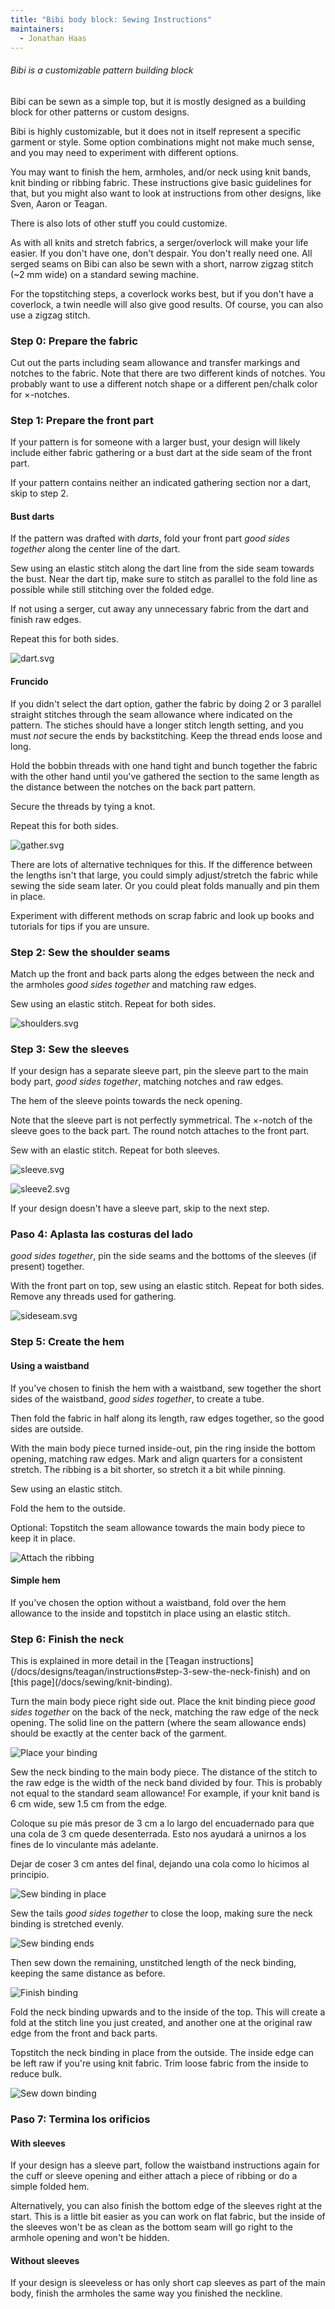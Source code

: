 ```yaml
---
title: "Bibi body block: Sewing Instructions"
maintainers:
  - Jonathan Haas
---
```


<Note>

###### Bibi is a customizable pattern building block

Bibi can be sewn as a simple top, but it is mostly designed as a building block for other patterns or custom designs.

Bibi is highly customizable, but it does not in itself represent a specific garment or style.
Some option combinations might not make much sense, and you may need to experiment with different options.

You may want to finish the hem, armholes, and/or neck using knit bands, knit binding or ribbing fabric.
These instructions give basic guidelines for that,
but you might also want to look at instructions from other designs, like Sven, Aaron or Teagan.

There is also lots of other stuff you could customize.

</Note>

<Note>

As with all knits and stretch fabrics, a serger/overlock will make your life easier.
If you don't have one, don't despair. You don't really need one.
All serged seams on Bibi can also be sewn with a short, narrow zigzag stitch (~2 mm wide) on a standard sewing machine.

For the topstitching steps, a coverlock works best, but if you don't have a coverlock, a twin needle will also give good results.
Of course, you can also use a zigzag stitch.

</Note>

### Step 0: Prepare the fabric

Cut out the parts including seam allowance and transfer markings and notches to the fabric.
Note that there are two different kinds of notches. You probably want to use a different notch shape or a different pen/chalk color for ×-notches.

### Step 1: Prepare the front part

If your pattern is for someone with a larger bust, your design will likely include
either fabric gathering or a bust dart at the side seam of the front part.

If your pattern contains neither an indicated gathering section nor a dart, skip to step 2.

#### Bust darts

If the pattern was drafted with _darts_, fold your front part _good sides together_ along the center line of the dart.

Sew using an elastic stitch along the dart line from the side seam towards the bust.
Near the dart tip, make sure to stitch as parallel to the fold line as possible while still stitching over the folded edge.

If not using a serger, cut away any unnecessary fabric from the dart and finish raw edges.

Repeat this for both sides.

![dart.svg](dart.svg)

#### Fruncido

If you didn't select the dart option, gather the fabric by doing 2 or 3 parallel straight stitches through the seam allowance where indicated on the pattern.
The stiches should have a longer stitch length setting, and you must _not_ secure the ends by backstitching.
Keep the thread ends loose and long.

Hold the bobbin threads with one hand tight and bunch together the fabric with the other hand until
you've gathered the section to the same length as the distance between the notches on the back part pattern.

Secure the threads by tying a knot.

Repeat this for both sides.

![gather.svg](gather.svg)

<Note>

There are lots of alternative techniques for this. If the difference between the lengths isn't that large,
you could simply adjust/stretch the fabric while sewing the side seam later. Or you could pleat folds manually and pin them in place.

Experiment with different methods on scrap fabric and look up books and tutorials for tips if you are unsure.

</Note>

### Step 2: Sew the shoulder seams

Match up the front and back parts along the edges between the neck and the armholes _good sides together_ and matching raw edges.

Sew using an elastic stitch. Repeat for both sides.

![shoulders.svg](shoulders.svg)

### Step 3: Sew the sleeves

If your design has a separate sleeve part, pin the sleeve part to the main body part, _good sides together_, matching notches and raw edges.

The hem of the sleeve points towards the neck opening.

Note that the sleeve part is not perfectly symmetrical. The ×-notch of the sleeve goes to the back part.
The round notch attaches to the front part.

Sew with an elastic stitch. Repeat for both sleeves.

![sleeve.svg](sleeve.svg)

![sleeve2.svg](sleeve2.svg)

If your design doesn't have a sleeve part, skip to the next step.

### Paso 4: Aplasta las costuras del lado

_good sides together_, pin the side seams and the bottoms of the sleeves (if present) together.

With the front part on top, sew using an elastic stitch. Repeat for both sides. Remove any threads used for gathering.

![sideseam.svg](sideseam.svg)

### Step 5: Create the hem

#### Using a waistband

If you've chosen to finish the hem with a waistband,
sew together the short sides of the waistband, _good sides together_,
to create a tube.

Then fold the fabric in half along its length, raw edges together, so the good sides are outside.

With the main body piece turned inside-out, pin the ring inside the bottom opening, matching raw edges.
Mark and align quarters for a consistent stretch.
The ribbing is a bit shorter, so stretch it a bit while pinning.

Sew using an elastic stitch.

Fold the hem to the outside.

Optional: Topstitch the seam allowance towards the main body piece to keep it in place.

![Attach the ribbing](ribbing.svg)

#### Simple hem

If you've chosen the option without a waistband,
fold over the hem allowance to the inside and topstitch in place using an elastic stitch.

### Step 6: Finish the neck

<Note>
This is explained in more detail in the [Teagan instructions](/docs/designs/teagan/instructions#step-3-sew-the-neck-finish) and on [this page](/docs/sewing/knit-binding).
</Note>

Turn the main body piece right side out.
Place the knit binding piece _good sides together_ on the back of the neck,
matching the raw edge of the neck opening.
The solid line on the pattern (where the seam allowance ends) should be exactly at the center back of the garment.

![Place your binding](knitbinding_a.svg)

Sew the neck binding to the main body piece.
The distance of the stitch to the raw edge is the width of the neck band
divided by four.
This is probably not equal to the standard seam allowance!
For example, if your knit band is 6 cm wide, sew 1.5 cm from the edge.

Coloque su pie más presor de 3 cm a lo largo del encuadernado para que una cola de 3 cm quede desenterrada.
Esto nos ayudará a unirnos a los fines de lo vinculante más adelante.

Dejar de coser 3 cm antes del final, dejando una cola como lo hicimos al principio.

![Sew binding in place](knitbinding_b.svg)

Sew the tails _good sides together_ to close the loop, making sure the neck binding is stretched evenly.

![Sew binding ends](knitbinding_c.svg)

Then sew down the remaining, unstitched length of the neck binding, keeping the same distance as before.

![Finish binding](knitbinding_d.svg)

Fold the neck binding upwards and to the inside of the top.
This will create a fold at the stitch line you just created,
and another one at the original raw edge from the front and back parts.

Topstitch the neck binding in place from the outside.
The inside edge can be left raw if you're using knit fabric.
Trim loose fabric from the inside to reduce bulk.

![Sew down binding](knitbinding_e.svg)

### Paso 7: Termina los orificios

#### With sleeves

If your design has a sleeve part,
follow the waistband instructions again for the cuff or sleeve opening
and either attach a piece of ribbing or do a simple folded hem.

<Note>

Alternatively, you can also finish the bottom edge of the sleeves right at the start.
This is a little bit easier as you can work on flat fabric, but the inside of the sleeves won't be as clean
as the bottom seam will go right to the armhole opening and won't be hidden.

</Note>

#### Without sleeves

If your design is sleeveless or has only short cap sleeves as part of the main body,
finish the armholes the same way you finished the neckline.
